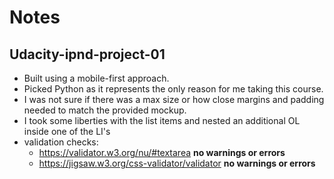 # Notes

## Udacity-ipnd-project-01

- Built using a mobile-first approach.
- Picked Python as it represents the only reason for me taking this course.
- I was not sure if there was a max size or how close margins and padding needed to match the provided mockup.
- I took some liberties with the list items and nested an additional OL inside one of the LI's
- validation checks:
  - https://validator.w3.org/nu/#textarea **no warnings or errors**
  - https://jigsaw.w3.org/css-validator/validator **no warnings or errors**
